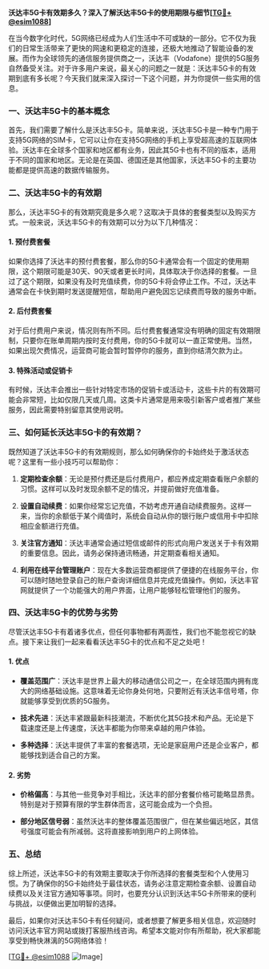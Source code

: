**沃达丰5G卡有效期多久？深入了解沃达丰5G卡的使用期限与细节[[TG💪+ @esim1088](https://t.me/s/esim1088)]**

在当今数字化时代，5G网络已经成为人们生活中不可或缺的一部分。它不仅为我们的日常生活带来了更快的网速和更稳定的连接，还极大地推动了智能设备的发展。而作为全球领先的通信服务提供商之一，沃达丰（Vodafone）提供的5G服务自然备受关注。对于许多用户来说，最关心的问题之一就是：沃达丰5G卡的有效期到底有多长呢？今天我们就来深入探讨一下这个问题，并为你提供一些实用的信息。

### 一、沃达丰5G卡的基本概念

首先，我们需要了解什么是沃达丰5G卡。简单来说，沃达丰5G卡是一种专门用于支持5G网络的SIM卡，它可以让你在支持5G网络的手机上享受超高速的互联网体验。沃达丰在全球多个国家和地区都有业务，因此其5G卡也有不同的版本，适用于不同的国家和地区。无论是在英国、德国还是其他国家，沃达丰5G卡的主要功能都是提供高速的数据传输服务。

### 二、沃达丰5G卡的有效期

那么，沃达丰5G卡的有效期究竟是多久呢？这取决于具体的套餐类型以及购买方式。一般来说，沃达丰5G卡的有效期可以分为以下几种情况：

#### 1. 预付费套餐
如果你选择了沃达丰的预付费套餐，那么你的5G卡通常会有一个固定的使用期限，这个期限可能是30天、90天或者更长时间，具体取决于你选择的套餐。一旦过了这个期限，如果没有及时充值续费，你的5G卡将会停止工作。不过，沃达丰通常会在卡快到期时发送提醒短信，帮助用户避免因忘记续费而导致的服务中断。

#### 2. 后付费套餐
对于后付费用户来说，情况则有所不同。后付费套餐通常没有明确的固定有效期限制，只要你在账单周期内按时支付费用，你的5G卡就可以一直正常使用。当然，如果出现欠费情况，运营商可能会暂时暂停你的服务，直到你结清欠款为止。

#### 3. 特殊活动或促销卡
有时候，沃达丰会推出一些针对特定市场的促销卡或活动卡，这些卡片的有效期可能会非常短，比如仅限几天或几周。这类卡片通常是用来吸引新客户或者推广某些服务，因此需要特别留意其使用说明。

### 三、如何延长沃达丰5G卡的有效期？

既然知道了沃达丰5G卡的有效期规则，那么如何确保你的卡始终处于激活状态呢？这里有一些小技巧可以帮助你：

1. **定期检查余额**：无论是预付费还是后付费用户，都应养成定期查看账户余额的习惯。这样可以及时发现余额不足的情况，并提前做好充值准备。
   
2. **设置自动续费**：如果你经常忘记充值，不妨考虑开通自动续费服务。这样一来，当你的余额低于某个阈值时，系统会自动从你的银行账户或信用卡中扣除相应金额进行充值。

3. **关注官方通知**：沃达丰通常会通过短信或邮件的形式向用户发送关于卡有效期的重要信息。因此，请务必保持通讯畅通，并定期查看相关通知。

4. **利用在线平台管理账户**：现在大多数运营商都提供了便捷的在线服务平台，你可以随时随地登录自己的账户查询详细信息并完成充值操作。例如，沃达丰官网就提供了一个功能强大的用户界面，让用户能够轻松管理他们的服务。

### 四、沃达丰5G卡的优势与劣势

尽管沃达丰5G卡有着诸多优点，但任何事物都有两面性，我们也不能忽视它的缺点。接下来让我们一起来看看沃达丰5G卡的优点和不足之处吧！

#### 1. 优点
- **覆盖范围广**：沃达丰是世界上最大的移动通信公司之一，在全球范围内拥有庞大的网络基础设施。这意味着无论你身处何地，只要附近有沃达丰信号塔，你就能够享受到优质的5G服务。
  
- **技术先进**：沃达丰紧跟最新科技潮流，不断优化其5G技术和产品。无论是下载速度还是上传速度，沃达丰都能为你带来卓越的用户体验。
  
- **多种选择**：沃达丰提供了丰富的套餐选项，无论是家庭用户还是企业客户，都能够找到适合自己的方案。

#### 2. 劣势
- **价格偏高**：与其他一些竞争对手相比，沃达丰的部分套餐价格可能略显昂贵。特别是对于预算有限的学生群体而言，这可能会成为一个负担。
  
- **部分地区信号弱**：虽然沃达丰的整体覆盖范围很广，但在某些偏远地区，其信号强度可能会有所减弱。这将直接影响到用户的上网体验。

### 五、总结

综上所述，沃达丰5G卡的有效期主要取决于你所选择的套餐类型和个人使用习惯。为了确保你的5G卡始终处于最佳状态，请务必注意定期检查余额、设置自动续费以及关注官方通知等事项。同时，也要充分认识到沃达丰5G卡所带来的便利与挑战，以便做出更加明智的选择。

最后，如果你对沃达丰5G卡有任何疑问，或者想要了解更多相关信息，欢迎随时访问沃达丰官方网站或拨打客服热线咨询。希望本文能对你有所帮助，祝大家都能享受到畅快淋漓的5G网络体验！

[[TG💪+ @esim1088](https://t.me/s/esim1088) ![Image](https://i.postimg.cc/4NQfJmqS/Snipaste-2025-05-13-00-14-12.png)]